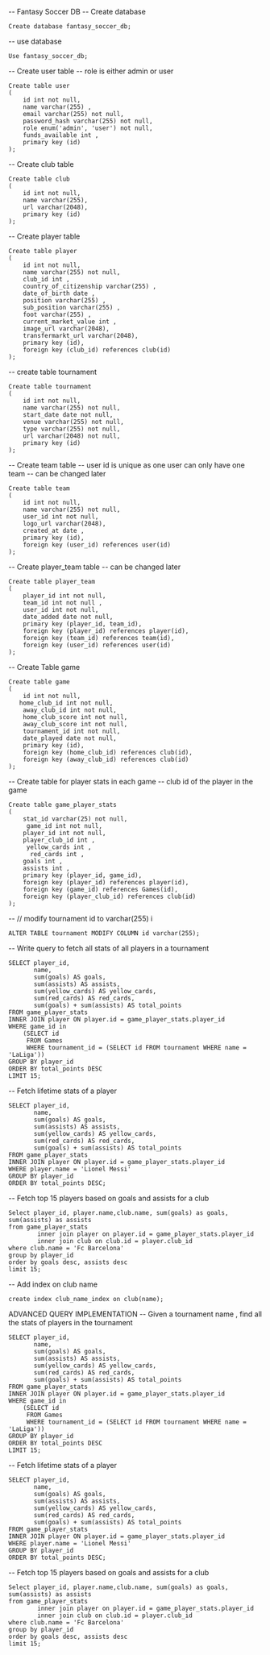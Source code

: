 
-- Fantasy Soccer DB 
-- Create database
```
Create database fantasy_soccer_db;
```
-- use database
```
Use fantasy_soccer_db;
```

-- Create user table 
-- role is either admin or user
```
Create table user
(
    id int not null,
    name varchar(255) ,
    email varchar(255) not null,
    password_hash varchar(255) not null,
    role enum('admin', 'user') not null,
    funds_available int ,
    primary key (id)
);
```
-- Create club table
```
Create table club
(
    id int not null,
    name varchar(255),
    url varchar(2048),
    primary key (id)
);
```
-- Create player table
```
Create table player
(
    id int not null,
    name varchar(255) not null,
    club_id int ,
    country_of_citizenship varchar(255) ,
    date_of_birth date ,
    position varchar(255) ,
    sub_position varchar(255) ,
    foot varchar(255) ,
    current_market_value int ,
    image_url varchar(2048),
    transfermarkt_url varchar(2048),
    primary key (id),
    foreign key (club_id) references club(id)
);
```

-- create table tournament
```
Create table tournament
(
    id int not null,
    name varchar(255) not null,
    start_date date not null,
    venue varchar(255) not null,
    type varchar(255) not null,
    url varchar(2048) not null,
    primary key (id)
);
```
-- Create team table 
-- user id is unique as one user can only have one team -- can be changed later
```
Create table team
(
    id int not null,
    name varchar(255) not null,
    user_id int not null,
    logo_url varchar(2048),
    created_at date ,
    primary key (id),
    foreign key (user_id) references user(id)
);
```
-- Create player_team table
-- can be changed later
```
Create table player_team
(
    player_id int not null,
    team_id int not null ,
    user_id int not null,
    date_added date not null,
    primary key (player_id, team_id),
    foreign key (player_id) references player(id),
    foreign key (team_id) references team(id),
    foreign key (user_id) references user(id)
);
```
-- Create Table game
```
Create table game
(
    id int not null,
   home_club_id int not null,
    away_club_id int not null,
    home_club_score int not null,
    away_club_score int not null,
    tournament_id int not null,
    date_played date not null,
    primary key (id),
    foreign key (home_club_id) references club(id),
    foreign key (away_club_id) references club(id)
);
```
-- Create table for player stats in each game
-- club id of the player in the game
```
Create table game_player_stats
(
    stat_id varchar(25) not null,
     game_id int not null,
    player_id int not null,
    player_club_id int , 
     yellow_cards int ,
      red_cards int ,
    goals int ,
    assists int ,
    primary key (player_id, game_id),
    foreign key (player_id) references player(id),
    foreign key (game_id) references Games(id),
    foreign key (player_club_id) references club(id)
);
```


-- // modify tournament id to varchar(255) i
```
ALTER TABLE tournament MODIFY COLUMN id varchar(255);
```
--  Write query to fetch all stats of all players in a tournament
```
SELECT player_id,
       name,
       sum(goals) AS goals,
       sum(assists) AS assists,
       sum(yellow_cards) AS yellow_cards,
       sum(red_cards) AS red_cards,
       sum(goals) + sum(assists) AS total_points
FROM game_player_stats
INNER JOIN player ON player.id = game_player_stats.player_id
WHERE game_id in
    (SELECT id
     FROM Games
     WHERE tournament_id = (SELECT id FROM tournament WHERE name = 'LaLiga'))
GROUP BY player_id
ORDER BY total_points DESC
LIMIT 15;
```

-- Fetch lifetime stats of a player
```
SELECT player_id,
       name,
       sum(goals) AS goals,
       sum(assists) AS assists,
       sum(yellow_cards) AS yellow_cards,
       sum(red_cards) AS red_cards,
       sum(goals) + sum(assists) AS total_points
FROM game_player_stats
INNER JOIN player ON player.id = game_player_stats.player_id
WHERE player.name = 'Lionel Messi'
GROUP BY player_id
ORDER BY total_points DESC;
```
-- Fetch top 15 players based on goals and assists for a club
```
Select player_id, player.name,club.name, sum(goals) as goals, sum(assists) as assists
from game_player_stats
        inner join player on player.id = game_player_stats.player_id
        inner join club on club.id = player.club_id
where club.name = 'Fc Barcelona'
group by player_id
order by goals desc, assists desc
limit 15;
```
-- Add index on club name 
```
create index club_name_index on club(name);
```

ADVANCED QUERY IMPLEMENTATION
-- Given a tournament name , find all the stats of players in the tournament
```
SELECT player_id,
       name,
       sum(goals) AS goals,
       sum(assists) AS assists,
       sum(yellow_cards) AS yellow_cards,
       sum(red_cards) AS red_cards,
       sum(goals) + sum(assists) AS total_points
FROM game_player_stats
INNER JOIN player ON player.id = game_player_stats.player_id
WHERE game_id in
    (SELECT id
     FROM Games
     WHERE tournament_id = (SELECT id FROM tournament WHERE name = 'LaLiga'))
GROUP BY player_id
ORDER BY total_points DESC
LIMIT 15;
```
-- Fetch lifetime stats of a player
```
SELECT player_id,
       name,
       sum(goals) AS goals,
       sum(assists) AS assists,
       sum(yellow_cards) AS yellow_cards,
       sum(red_cards) AS red_cards,
       sum(goals) + sum(assists) AS total_points
FROM game_player_stats
INNER JOIN player ON player.id = game_player_stats.player_id
WHERE player.name = 'Lionel Messi'
GROUP BY player_id
ORDER BY total_points DESC;
```
-- Fetch top 15 players based on goals and assists for a club
```
Select player_id, player.name,club.name, sum(goals) as goals, sum(assists) as assists
from game_player_stats
        inner join player on player.id = game_player_stats.player_id
        inner join club on club.id = player.club_id
where club.name = 'Fc Barcelona'
group by player_id
order by goals desc, assists desc
limit 15;
```

